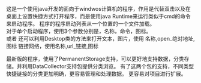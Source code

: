 这是一个使用java开发的面向于windwos计算机的程序，作用是代替双击以及在桌面上设置快捷方式打开程序，而是使用java Runtime来运行类似于cmd的命令来启动程序。
程序的程序启动列表从一个位置的一个文件加载。  
对于单个启动程序，使用3个参数分别是，名称，命令，图标。  
或者  还可以利用Desktop类的方法来打开文本，图片，使用 名称,open_绝对地址,图标
     链接网络，使用名称,url_链接,图标

最新版的程序，使用了PermanentStorage支持，可以更好地支持数据，分类存储。并利用DataCollector支持包提供分类浏览。
有了这两个包的支持，不同类型快捷链接的分类更加明确，更容易管理和处理数据。
更容易对项目进行扩展。
         


